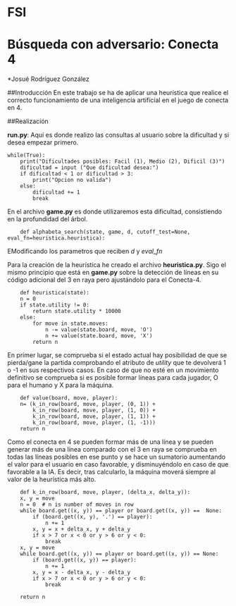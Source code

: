 # FSI
# Búsqueda con adversario: Conecta 4

*Josué Rodríguez González

##Introducción
En este trabajo se ha de aplicar una heurística que realice el correcto funcionamiento de una inteligencia artificial en el juego de conecta en 4.

##Realización

**run.py**:
Aquí es donde realizo las consultas al usuario sobre la dificultad y si desea empezar primero.
```{language:Python}
while(True):
    print("Dificultades posibles: Facil (1), Medio (2), Dificil (3)")
    dificultad = input ("Que dificultad desea:")
    if dificultad < 1 or dificultad > 3:
        print("Opcion no valida")
    else:
        dificultad += 1
        break
```
En el archivo **game.py** es donde utilizaremos esta dificultad, consistiendo en la profundidad del árbol.

```{language:Python}
    def alphabeta_search(state, game, d, cutoff_test=None, eval_fn=heuristica.heuristica):
```
  EModificando los parametros que reciben *d* y *eval_fn*

Para la creación de la heurística he creado el archivo **heuristica.py**. Sigo el mismo principio que está en **game.py** sobre la detección de líneas en su código adicional del 3 en raya pero ajustándolo para el Conecta-4.
```{language:Python}
    def heuristica(state):
    n = 0
    if state.utility != 0:
        return state.utility * 10000
    else:
        for move in state.moves:
            n -= value(state.board, move, 'O')
            n += value(state.board, move, 'X')
        return n
```
  En primer lugar, se comprueba si el estado actual hay posibilidad de que se pierda/gane la partida comprobando el atributo de *utility* que te devolverá 1 o -1 en sus respectivos casos. En caso de que no esté en un movimiento definitivo se comprueba si es posible formar líneas para cada jugador, O para el humano y X para la máquina.
```{language:Python}
    def value(board, move, player):
    n= (k_in_row(board, move, player, (0, 1)) +
        k_in_row(board, move, player, (1, 0)) +
        k_in_row(board, move, player, (1, 1)) +
        k_in_row(board, move, player, (1, -1)))
    return n
```
  Como el conecta en 4 se pueden formar más de una línea y se pueden generar más de una línea comparado con el 3 en raya se comprueba en todas las líneas posibles en ese punto y se hace un sumatorio aumentando el valor para el usuario en caso favorable, y disminuyéndolo en caso de que favorable a la IA. Es decir, tras calcularlo, la máquina moverá siempre al valor de la heurística más alto.
```{language:Python}
    def k_in_row(board, move, player, (delta_x, delta_y)):
    x, y = move
    n = 0  # n is number of moves in row
    while board.get((x, y)) == player or board.get((x, y)) ==  None:
        if (board.get((x, y), '.') == player):
            n += 1
        x, y = x + delta_x, y + delta_y
        if x > 7 or x < 0 or y > 6 or y < 0:
            break
    x, y = move
    while board.get((x, y)) == player or board.get((x, y)) == None:
        if (board.get((x, y)) == player):
            n += 1
        x, y = x - delta_x, y - delta_y
        if x > 7 or x < 0 or y > 6 or y < 0:
            break

    return n
```


